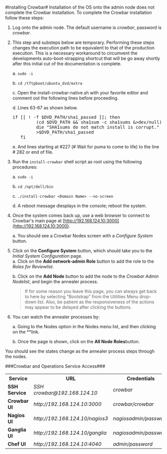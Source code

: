 #Installing Crowbar#
Installation of the OS onto the admin node does not complete the Crowbar installation.  To complete the Crowbar installation follow these steps:

1. Log onto the admin node. The default username is *crowbar*, password is *crowbar*.
1. This step and substeps below are temporary. Performing these steps changes the execution path to be equivalent to that of the production execution. This is a necessary workaround to circumvent the developments auto-boot-strapping shortcut that will be go away shortly after this initial cut of the documentation is complete.  

	 a. `sudo -i`
	 
	 b. `cd /tftpboot/ubuntu_dvd/extra`
	 
	 c. Open the install-crowbar-native.sh with your favorite editor and comment out the following lines before proceeding.
	 
	 d. Lines 63-67 as shown below.
	 

      <pre>if [[ ! -f $DVD_PATH/sha1_passed ]]; then
            (cd $DVD_PATH && sha1sum -c sha1sums &>dev/null) || \
            die "SHA1sums do not match install is corrupt."
            >$DVD_PATH/sha1_passed
      fi</pre>

	 e. And lines starting at #227 (# Wait for puma to come to life) to the line # 282 or end of file.
1. Run the `install-crowbar` shell script as root using the following procedures:

	a. `sudo -i`
	
	b. `cd /opt/dell/bin`
	
	c. `./install-crowbar <Domain Name> --no-screen`
	
	d. A reboot message diesplays in the console; reboot the system.


1. Once the system comes back up, use a web browser to connect to Crowbar's main page at [http://192.168.124.10:3000](http://192.168.124.10:3000).

	a. You should see a Crowbar Nodes screen with a *Configure System* button. 

1. Click on the **Configure System** button, which should take you to the *Initial System Configuration* page.  
	a. Click on the **Add network-admin Role** button to add the role to the *Roles for Reviewlist*.

	b. Click on the **Add <Domain Name> Node** button to add the node to the *Crowbar Admin Nodelist*, and begin the annealer process.
  
  	>If for some reason you leave this page, you can always get back to here by selecting "Bootstrap" from the Utilities Menu drop-down list.   Also, be patient as the responsiveness of the actions may appear to be delayed after clicking the buttons.

1. You can watch the annealer processes by:

	a. Going to the Nodes option in the Nodes menu list, and then clicking on the *<Domain Name>*link.

	b. Once the <Domain Name> page is shown, click on the **All Node Roles**button.

  You should see the states change as the annealer process steps through the nodes.


###Crowbar and Operations Service Access###

<table border="0">
<tr>
<th>Service</th>
<th>URL</th>
<th>Credentials</th>
</tr>
<tr>
<td><b>SSH Service</b></td>
<td><i>SSH crowbar@192.168.124.10</i></td>
<td><i>crowbar</i></td>
</tr>
<tr>
<td><b>Crowbar UI</b></td>
<td><i>http://192.168.124.10:3000</i></td>
<td><i>crowbar/crowbar</i></td>
</tr>
<tr>
<td><b>Nagios UI</b></td>
<td><i>http://192.168.124.10/nagios3</i></td>
<td><i>nagiosadmin/password</i></td>
</tr>
<tr>
<td><b>Ganglia UI</b></td>
<td><i>http://192.168.124.10/ganglia</i></td>
<td><i>nagiosadmin/password</i></td>
</tr>
<tr>
<td><b>Chef UI</b></td>
<td><i>http://192.168.124.10:4040</i></td>
<td><i>admin/password</i></td>
</tr>
</table>

